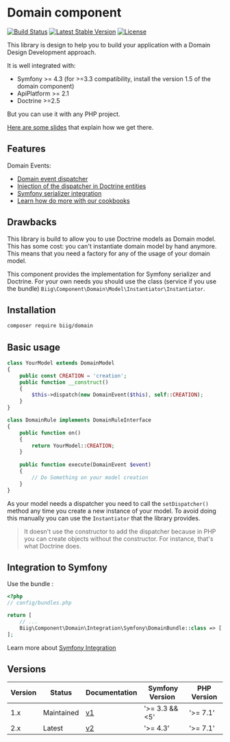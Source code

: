 Domain component
================

[![Build Status](https://travis-ci.org/biig-io/DomainComponent.svg?branch=master)](https://travis-ci.org/biig-io/DomainComponent)
[![Latest Stable Version](https://poser.pugx.org/biig/domain/v/stable)](https://packagist.org/packages/biig/domain)
[![License](https://poser.pugx.org/biig/domain/license)](https://packagist.org/packages/biig/domain)

This library is design to help you to build your application with a Domain Design Development approach.

It is well integrated with:

- Symfony >= 4.3 (for >=3.3 compatibility, install the version 1.5 of the domain component)
- ApiPlatform >= 2.1
- Doctrine >=2.5

But you can use it with any PHP project.

[Here are some slides](http://talks.nekland.fr/DoctrineDomainEvents/) that explain how we get there.

Features
--------

Domain Events:

* [Domain event dispatcher](docs/domain_event_dispatcher.md)
* [Injection of the dispatcher in Doctrine entities](docs/injection_in_doctrine_entities.md)
* [Symfony serializer integration](docs/symfony_serializer_integration.md)
* [Learn how do more with our cookbooks](docs/cookbooks.md)

Drawbacks
---------

This library is build to allow you to use Doctrine models as Domain model. This has some cost:
you can't instantiate domain model by hand anymore. This means that you need a factory for any of
the usage of your domain model.

This component provides the implementation for Symfony serializer and Doctrine. For your own
needs you should use the class (service if you use the bundle) `Biig\Component\Domain\Model\Instantiator\Instantiator`.

Installation
------------

```bash
composer require biig/domain
```

Basic usage
-----------

```php
class YourModel extends DomainModel
{
    public const CREATION = 'creation';
    public function __construct()
    {
        $this->dispatch(new DomainEvent($this), self::CREATION);
    }
}
```

```php
class DomainRule implements DomainRuleInterface
{
    public function on()
    {
        return YourModel::CREATION;
    }
    
    public function execute(DomainEvent $event)
    {
        // Do Something on your model creation
    }
}
```

As your model needs a dispatcher you need to call the `setDispatcher()` method any time you create a new instance of your model. To avoid doing this manually you can use the `Instantiator` that the library provides.

> It doesn't use the constructor to add the dispatcher because in PHP you can create objects without the constructor. For instance, that's what Doctrine does.

Integration to Symfony
----------------------

Use the bundle :

```php
<?php
// config/bundles.php

return [
    // ...
    Biig\Component\Domain\Integration\Symfony\DomainBundle::class => ['all' => true],
];
```

Learn more about [Symfony Integration](/docs/domain_event_dispatcher.md#symfony-integration)

Versions
--------

| Version | Status     | Documentation | Symfony Version | PHP Version |
|---------|------------|---------------| --------------- | ------------|
| 1.x     | Maintained | [v1][v1-doc]  | '>= 3.3 && <5'  | '>= 7.1'    |
| 2.x     | Latest     | [v2][v2-doc]  | '>= 4.3'        | '>= 7.1'    |

[v1-doc]: https://github.com/biig-io/DomainComponent/tree/v1
[v2-doc]: https://github.com/biig-io/DomainComponent
